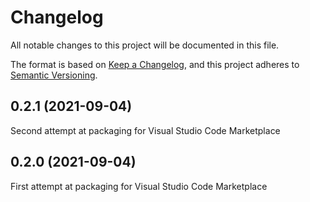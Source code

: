 # Changelog

All notable changes to this project will be documented in this file.

The format is based on [Keep a Changelog](https://keepachangelog.com/en/1.0.0/),
and this project adheres to [Semantic Versioning](https://semver.org/spec/v2.0.0.html).


## 0.2.1 (2021-09-04)

Second attempt at packaging for Visual Studio Code Marketplace


## 0.2.0 (2021-09-04)

First attempt at packaging for Visual Studio Code Marketplace
